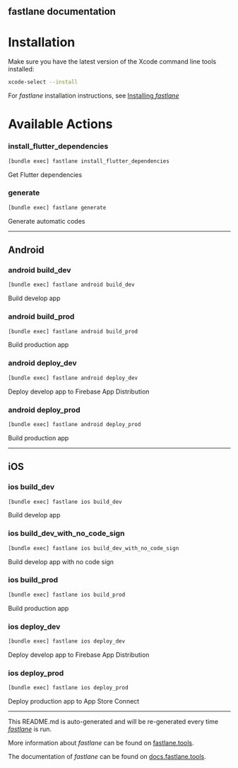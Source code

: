 fastlane documentation
----

# Installation

Make sure you have the latest version of the Xcode command line tools installed:

```sh
xcode-select --install
```

For _fastlane_ installation instructions, see [Installing _fastlane_](https://docs.fastlane.tools/#installing-fastlane)

# Available Actions

### install_flutter_dependencies

```sh
[bundle exec] fastlane install_flutter_dependencies
```

Get Flutter dependencies

### generate

```sh
[bundle exec] fastlane generate
```

Generate automatic codes

----


## Android

### android build_dev

```sh
[bundle exec] fastlane android build_dev
```

Build develop app

### android build_prod

```sh
[bundle exec] fastlane android build_prod
```

Build production app

### android deploy_dev

```sh
[bundle exec] fastlane android deploy_dev
```

Deploy develop app to Firebase App Distribution

### android deploy_prod

```sh
[bundle exec] fastlane android deploy_prod
```

Build production app

----


## iOS

### ios build_dev

```sh
[bundle exec] fastlane ios build_dev
```

Build develop app

### ios build_dev_with_no_code_sign

```sh
[bundle exec] fastlane ios build_dev_with_no_code_sign
```

Build develop app with no code sign

### ios build_prod

```sh
[bundle exec] fastlane ios build_prod
```

Build production app

### ios deploy_dev

```sh
[bundle exec] fastlane ios deploy_dev
```

Deploy develop app to Firebase App Distribution

### ios deploy_prod

```sh
[bundle exec] fastlane ios deploy_prod
```

Deploy production app to App Store Connect

----

This README.md is auto-generated and will be re-generated every time [_fastlane_](https://fastlane.tools) is run.

More information about _fastlane_ can be found on [fastlane.tools](https://fastlane.tools).

The documentation of _fastlane_ can be found on [docs.fastlane.tools](https://docs.fastlane.tools).
